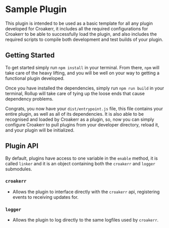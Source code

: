 # Sample Plugin

This plugin is intended to be used as a basic template for all any plugin developed for Croakerr, it includes all the required configurations for Croakerr to be able to successfully load the plugin, and also includes the required scripts to compile both development and test builds of your plugin.

## Getting Started

To get started simply run `npm install` in your terminal.
From there, `npm` will take care of the heavy lifting, and you will be well on your way to getting a functional plugin developed.

Once you have installed the dependencies, simply run `npm run build` in your terminal, Rollup will take care of tying up the loose ends that cause dependency problems.

Congrats, you now have your `dist/entrypoint.js` file, this file contains your entire plugin, as well as all of its dependencies. It is also able to be recognised and loaded by Croakerr as a plugin, so, now you can simply configure Croakerr to pull plugins from your developer directory, reload it, and your plugin will be initialized.

## Plugin API

By default, plugins have access to one variable in the `enable` method, it is called `linker` and it is an object containing both the `croakerr` and `logger` submodules.

### `croakerr`

- Allows the plugin to interface directly with the `croakerr` api, registering events to receiving updates for.

### `logger`

- Allows the plugin to log directly to the same logfiles used by `croakerr`.

